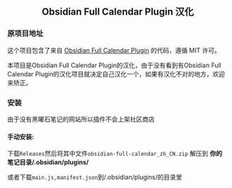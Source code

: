<center><h2>Obsidian Full Calendar Plugin 汉化</h2></center>

### 原项目地址

这个项目包含了来自 [Obsidian Full Calendar Plugin](https://github.com/davish/obsidian-full-calendar) 的代码，遵循 MIT 许可。

本项目是Obsidian Full Calendar Plugin的汉化，由于没有看到有Obsidian Full Calendar Plugin的汉化项目就决定自己汉化一个，如果有汉化不对的地方，欢迎来矫正。

### 安装

由于没有黑曜石笔记的网站所以插件不会上架社区商店

#### 手动安装:

下载`Releases`然后将其中文件`obsidian-full-calendar_zh_CN.zip` 解压到 **你的笔记目录/.obsidian/plugins/**

或者下载`main.js,manifest.json`到/.obsidian/plugins/的目录里
